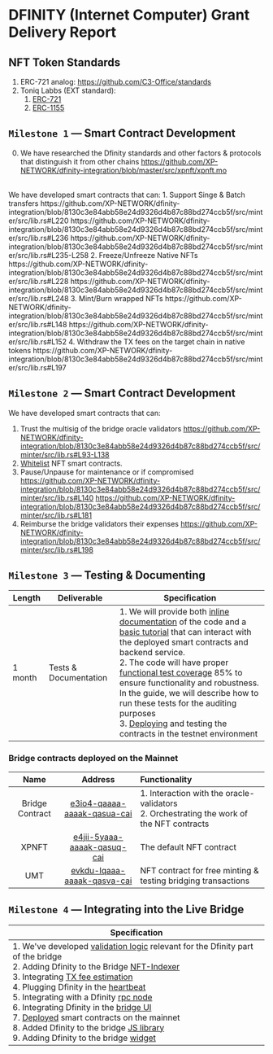 # DFINITY (Internet Computer) Grant Delivery Report

## NFT Token Standards

1. ERC-721 analog: https://github.com/C3-Office/standards
2. Toniq Labbs (EXT standard): 
   1. [ERC-721](https://github.com/Toniq-Labs/extendable-token/blob/main/examples/erc721.mo)
   2. [ERC-1155](https://github.com/Toniq-Labs/extendable-token)

## `Milestone 1` — Smart Contract Development
0. We have researched the Dfinity standards and other factors & protocols that distinguish it from other chains
https://github.com/XP-NETWORK/dfinity-integration/blob/master/src/xpnft/xpnft.mo
<br/>
We have developed smart contracts that can:  1. Support Singe & Batch transfers
https://github.com/XP-NETWORK/dfinity-integration/blob/8130c3e84abb58e24d9326d4b87c88bd274ccb5f/src/minter/src/lib.rs#L220
https://github.com/XP-NETWORK/dfinity-integration/blob/8130c3e84abb58e24d9326d4b87c88bd274ccb5f/src/minter/src/lib.rs#L236
https://github.com/XP-NETWORK/dfinity-integration/blob/8130c3e84abb58e24d9326d4b87c88bd274ccb5f/src/minter/src/lib.rs#L235-L258
2. Freeze/Unfreeze Native NFTs
https://github.com/XP-NETWORK/dfinity-integration/blob/8130c3e84abb58e24d9326d4b87c88bd274ccb5f/src/minter/src/lib.rs#L228
https://github.com/XP-NETWORK/dfinity-integration/blob/8130c3e84abb58e24d9326d4b87c88bd274ccb5f/src/minter/src/lib.rs#L248
3. Mint/Burn wrapped NFTs
https://github.com/XP-NETWORK/dfinity-integration/blob/8130c3e84abb58e24d9326d4b87c88bd274ccb5f/src/minter/src/lib.rs#L148
https://github.com/XP-NETWORK/dfinity-integration/blob/8130c3e84abb58e24d9326d4b87c88bd274ccb5f/src/minter/src/lib.rs#L152
4. Withdraw the TX fees on the target chain in native tokens
https://github.com/XP-NETWORK/dfinity-integration/blob/8130c3e84abb58e24d9326d4b87c88bd274ccb5f/src/minter/src/lib.rs#L197

## `Milestone 2` — Smart Contract Development
We have developed smart contracts that can:
1. Trust the multisig of the bridge oracle validators
https://github.com/XP-NETWORK/dfinity-integration/blob/8130c3e84abb58e24d9326d4b87c88bd274ccb5f/src/minter/src/lib.rs#L93-L138
2. [Whitelist](https://github.com/XP-NETWORK/dfinity-integration/search?q=whitelist) NFT smart contracts.
3. Pause/Unpause for maintenance or if compromised
https://github.com/XP-NETWORK/dfinity-integration/blob/8130c3e84abb58e24d9326d4b87c88bd274ccb5f/src/minter/src/lib.rs#L140
https://github.com/XP-NETWORK/dfinity-integration/blob/8130c3e84abb58e24d9326d4b87c88bd274ccb5f/src/minter/src/lib.rs#L181
4. Reimburse the bridge validators their expenses
https://github.com/XP-NETWORK/dfinity-integration/blob/8130c3e84abb58e24d9326d4b87c88bd274ccb5f/src/minter/src/lib.rs#L198

## `Milestone 3` — Testing & Documenting

| Length | Deliverable | Specification |
|-|-|-|
| 1 month | Tests & Documentation | 1. We will provide both [inline documentation](https://github.com/XP-NETWORK/dfinity-integration/commit/cbe0df3b82025f3246f282c32d5f77167b73ae62) of the code and a [basic tutorial](./script_usage.md) that can interact with the deployed smart contracts and backend service.<br/>2. The code will have proper [functional test coverage](https://github.com/XP-NETWORK/dfinity-integration/blob/ext721/src/minter/src/tests.rs) 85% to ensure functionality and robustness. In the guide, we will describe how to run these tests for the auditing purposes<br/>3. [Deploying](#bridge-contracts-deployed-on-testnet) and testing the contracts in the testnet environment|

### Bridge contracts deployed on the Mainnet

|Name|Address|Functionality|
|:-:|:-:|:-|
|Bridge Contract|[e3io4-qaaaa-aaaak-qasua-cai](https://icscan.io/canister/e3io4-qaaaa-aaaak-qasua-cai)|1. Interaction with the oracle-validators<br/>2. Orchestrating the work of the NFT contracts|
|XPNFT|[e4jii-5yaaa-aaaak-qasuq-cai](https://icscan.io/canister/e4jii-5yaaa-aaaak-qasuq-cai)|The default NFT contract|
|UMT|[evkdu-lqaaa-aaaak-qasva-cai](https://icscan.io/canister/evkdu-lqaaa-aaaak-qasva-cai)|NFT contract for free minting & testing bridging transactions|

## `Milestone 4` — Integrating into the Live Bridge
| Specification |
|-|
| 1. We've developed [validation logic](./Proof.md#41-validators-work) relevant for the Dfinity part of the bridge<br/>2. Adding Dfinity to the Bridge [NFT-Indexer](./Proof.md#42-nft-indexer)<br/>3. Integrating [TX fee estimation](./Proof.md#43-transaction-fee-estimation)<br/>4. Plugging Dfinity in the [heartbeat](./Proof.md/#44-heartbeat)<br/>5. Integrating with a Dfinity [rpc node](./Proof.md/#45-integrated-nodes)<br/>6. Integrating Dfinity in the [bridge UI](./Proof.md#46-icp-in-the-bridge-ui)<br/>7. [Deployed](./Proof.md/#47-deployed-mainnet-contracts) smart contracts on the mainnet<br/>8. Added Dfinity to the bridge [JS library](./Proof.md/#48-dfinity-in-xpjs)<br/>9. Adding Dfinity to the bridge [widget](./Proof.md#49-icp-in-the-widget)|